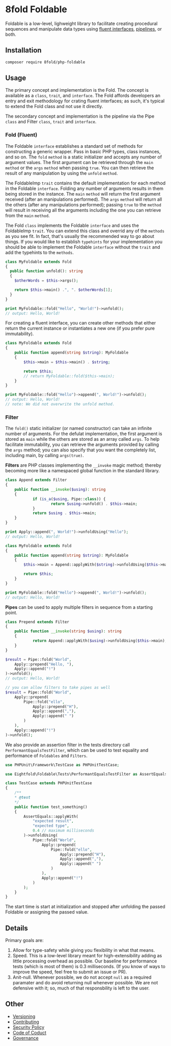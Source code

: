 # 8fold Foldable

Foldable is a low-level, lighweight library to facilitate creating procedural
sequences and manipulate data types using
[fluent interfaces](https://en.wikipedia.org/wiki/Fluent_interface#PHP),
[pipelines](https://en.wikipedia.org/wiki/Pipeline_(software)), or both.

## Installation

```bash
composer require 8fold/php-foldable
```

## Usage

The primary concept and implementation is the Fold. The concept is available as
a `class`, `trait`, and `interface`. The Fold affords developers an entry and
exit methodology for crating fluent interfaces; as such, it's typical to extend
the Fold class and not use it directly.

The secondary concept and implementation is the pipeline via the Pipe `class`
and Filter `class`, `trait` and `interface`.

### Fold (Fluent)

The Foldable `interface` establishes a standard set of methods for constructing a generic wrapper. Pass in basic PHP types, class instances, and so on. The `fold` `method` is a static initializer and accepts any number of argument values. The first argument can be retrieved through the `main` `method` or the `args` `method` when passing `true`. You can then retrieve the result of any manipulation by using the `unfold` `method`.

The FoldableImp `trait` contains the default implementation for each method in the Foldable `interface`. Folding any number of arguments results in them being stored in the instance. The `main` `method` will return the first argument received (after an manipulations performed). The `args` `method` will return all the others (after any manipulations performed); passing `true` to the `method` will result in receiving all the arguments including the one you can retrieve from the `main` `method`.

The Fold `class` implements the Foldable `interface` and uses the FoldableImp `trait`. You can extend this class and overrid any of the `methods` as you see fit. In fact, that's usually the recommended way to go about things. If you would like to establish `typehints` for your implementation you should be able to implement the Foldable `interface` without the `trait` and add the typehints to the `methods`.

```php
class MyFoldable extends Fold
{
  public function unfold(): string
  {
  	$otherWords = $this->args();

  	return $this->main() .", ". $otherWords[1];
  }
}

print MyFoldable::fold("Hello", "World!")->unfold();
// output: Hello, World!
```

For creating a fluent interface, you can create other methods that either return the current instance or instantiates a new one (if you prefer pure immutability).

```php
class MyFoldable extends Fold
{
	public function append(string $string): MyFoldable
	{
		$this->main = $this->main() . $string;

		return $this;
		// return MyFoldable::fold($this->main);
	}
}

print MyFoldable::fold("Hello")->append(", World!")->unfold();
// output: Hello, World!
// note: We did not overwrite the unfold method.
```

### Filter














The `fold()` static initializer (or named constructor) can take an infinite number of arguments. For the defulat implementation, the first argument is stored as `main` while the others are stored as an array called `args`. To help facilitate immutability, you can retrieve the arguments provided by calling the `args` method; you can also specify that you want the completely list, including main, by calling `args(true)`.

**Filters** are PHP classes implementing the `__invoke` magic method; thereby becoming more like a namespaced global function in the standard library.

```php
class Append extends Filter
{
	public function __invoke($using): string
	{
			if (is_a($using, Pipe::class)) {
					return $using->unfold() . $this->main;
			}
			return $using . $this->main;
	}
}

print Apply::append(", World!")->unfoldUsing("Hello");
// output: Hello, World!

class MyFoldable extends Fold
{
	public function append(string $string): MyFoldable
	{
		$this->main = Append::applyWith($string)->unfoldUsing($this->main);

		return $this;
	}
}

print MyFoldable::fold("Hello")->append(", World!")->unfold();
// output: Hello, World!
```

**Pipes** can be used to apply multiple filters in sequence from a starting point.

```php
class Prepend extends Filter
{
	public function __invoke(string $using): string
	{
			return Append::applyWith($using)->unfoldUsing($this->main);
	}
}

$result = Pipe::fold("World",
	Apply::prepend("Hello, "),
	Apply::append("!")
)->unfold();
// output: Hello, World!

// you can allow filters to take pipes as well
$result = Pipe::fold("World",
	Apply::prepend(
		Pipe::fold("ello",
			Apply::prepend("H"),
			Apply::append(","),
			Apply::append(" ")
		)
	),
	Apply::append("!")
)->unfold();
```

We also provide an assertion filter in the tests directory call `PerformantEqualsTestFilter`, which can be used to test equality and performance of `Foldables` and `Filters`.

```php
use PHPUnit\Framework\TestCase as PHPUnitTestCase;

use Eightfold\Foldable\Tests\PerformantEqualsTestFilter as AssertEquals;

class TestCase extends PHPUnitTestCase
{
	/**
	* @test
	*/
	public function test_something()
	{
		AssertEquals::applyWith(
			"expected result",
			"expected type",
			0.4 // maximum milliseconds
		)->unfoldUsing(
			Pipe::fold("World",
				Apply::prepend(
					Pipe::fold("ello",
						Apply::prepend("H"),
						Apply::append(","),
						Apply::append(" ")
					)
				),
				Apply::append("!")
			)
		);
	}
}
```

The start time is start at initialization and stopped after unfolding the passed Foldable or assigning the passed value.

## Details

Primary goals are:

1. Allow for type-safety while giving you flexibility in what that means.
2. Speed. This is a low-level library meant for high-extensibility adding as little processing overhead as possible. Our baseline for performance tests (which is most of them) is 0.3 milliseconds. (If you know of ways to improve the speed, feel free to submit an issue or PR).
3. Anit-null. Whenever possible, we do not accept `null` as a required paramater and do avoid returning null whenever possible. We are not defensive with it; so, much of that responsbility is left to the user.

## Other

- [Versioning](https://github.com/8fold/php-foldable/blob/master/.github/VERSIONING.md)
- [Contributing](https://github.com/8fold/php-foldable/blob/master/.github/CONTRIBUTING.md)
- [Security Policy](https://github.com/8fold/php-foldable/blob/master/.github/SECURITY.md)
- [Code of Coduct](https://github.com/8fold/php-foldable/blob/master/.github/CODE_OF_CONDUCT.md)
- [Governance](https://github.com/8fold/php-foldable/blob/master/.github/GOVERNANCE.md)
